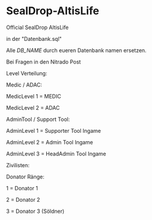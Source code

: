 SealDrop-AltisLife
==================

Official SealDrop AltisLife


in der "Datenbank.sql" 

Alle *DB_NAME* durch eueren Datenbank namen ersetzen.

Bei Fragen in den Nitrado Post


Level Verteilung:



Medic / ADAC:

MedicLevel 1 = MEDIC

MedicLevel 2 = ADAC



AdminTool / Support Tool:



AdminLevel 1 = Supporter Tool Ingame

AdminLevel 2 = Admin Tool Ingame

AdminLevel 3 = HeadAdmin Tool Ingame



Zivilisten:


Donator Ränge:

1 = Donator 1

2 = Donator 2

3 = Donator 3 (Söldner)